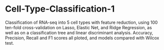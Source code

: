 # Cell-Type-Classification-1
Classification of RNA-seq into 5 cell types with feature reduction, using 100 ten-fold cross-validation on Lasso, Elastic Net, and Ridge Regression, as well as on a classification tree and linear discriminant analysis. Accuracy, Precision, Recall and F1 scores all ploted, and models compared with Wilcox test.
